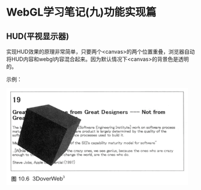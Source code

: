# WebGL学习笔记\(九\)功能实现篇

## HUD\(平视显示器\)

实现HUD效果的原理非常简单，只要两个&lt;canvas&gt;的两个位置重叠，浏览器自动将HUD内容和webgl内容混合起来。因为默认情况下&lt;canvas&gt;的背景色是透明的。

示例：

![](/assets/import.png)

